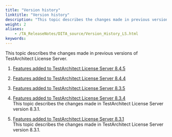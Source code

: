 ```yaml
--- 
title: "Version history"
linktitle: "Version history"
description: "This topic describes the changes made in previous versions of TestArchitect License Server."
weight: 2
aliases: 
    - /TA_ReleaseNotes/DITA_source/Version_History_LS.html
keywords: 
---
```


This topic describes the changes made in previous versions of TestArchitect License Server.

1.  [Features added to TestArchitect License Server 8.4.5](/TA_ReleaseNotes/DITA_source/Whats_New_LS_8.4.5.html)  

2.  [Features added to TestArchitect License Server 8.4.4](/TA_ReleaseNotes/DITA_source/Whats_New_LS_8.4.4.html)  

3.  [Features added to TestArchitect License Server 8.3.5](/TA_ReleaseNotes/DITA_source/Whats_New_LS_8.3.5.html)  

4.  [Features added to TestArchitect License Server 8.3.4](/TA_ReleaseNotes/DITA_source/Whats_New_LS_8.3.4.html)  
This topic describes the changes made in TestArchitect License Server version 8.3.1.
5.  [Features added to TestArchitect License Server 8.3.1](/TA_ReleaseNotes/DITA_source/Whats_New_LS_8.3.1.html)  
This topic describes the changes made in TestArchitect License Server version 8.3.1.




